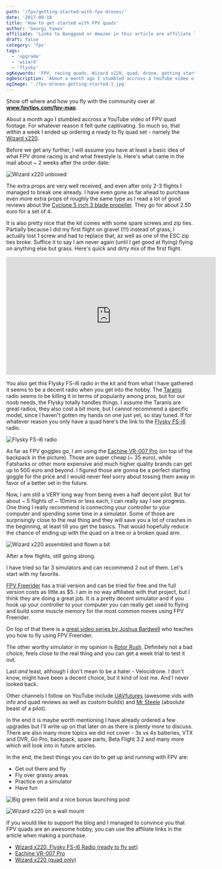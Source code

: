 ```yaml
---
path: '/fpv/getting-started-with-fpv-drones/'
date: '2017-09-18'
title: 'How to get started with FPV quads'
author: 'Georgi Yanev'
affiliate: 'Links to Banggood or Amazon in this article are affiliate links and would support the blog if used to make a purchase.'
draft: false
category: 'fpv'
tags:
  - 'upgrade'
  - 'wizard'
  - 'flysky'
ogKeywords: 'FPV, racing quads, Wizard x220, quad, drone, getting started, learn to fly quads'
ogDescription: 'About a month ago I stumbled accross a YouTube video of FPV drone footage. For whatever reason it felt quite captivating. So much so, that within a week I ended up ordering a ready to fly drone set - namely the Wizard x220.'
ogImage: './fpv-drones-getting-started-1.jpg'
---
```


<div class="article-update-notification">
  Show off where and how you fly with the community over at 
  <strong><a href="https://www.fpvtips.com/fpv-map">www.fpvtips.com/fpv-map</a></strong>.
</div>

About a month ago I stumbled accross a YouTube video of FPV quad footage. For whatever reason it felt quite captivating. So much so, that within a week I ended up ordering a ready to fly quad set - namely the [Wizard x220][1].

Before we get any further, I will assume you have at least a basic idea of what FPV drone racing is and what freestyle is. Here's what came in the mail about ~ 2 weeks after the order date:

![Wizard x220 unboxed](fpv-drones-getting-started-1.jpg)

The extra props are very well received, and even after only 2-3 flights I managed to break one already. I have even gone as far ahead to purchase even more extra props of roughly the same type as I read a lot of good reviews about the [Cyclone 5 inch 3 blade propeller][2]. They go for about 2.50 euro for a set of 4.

It is also pretty nice that the kit comes with some spare screws and zip ties. Partially because I did my first flight on gravel (!!!) instead of grass, I actually lost 1 screw and had to replace that, az well as one of the ESC zip ties broke.
Suffice it to say I am never again (until I get good at flying) flying on anything else but grass.
Here's quick and dirty mix of the first flight.

<iframe width="560" height="315" src="https://www.youtube.com/embed/oumHGODwJ-s?rel=0" frameBorder="0" allowFullScreen title="first test flight with eachine wizard"></iframe>

You also get this Flysky FS-i6 radio in the kit and from what I have gathered it seems to be a decent radio when you get into the hobby. The [Taranis][3] radio seems to be killing it in terms of popularity among pros, but for our noob needs, the Flysky totally handles things. I assume the Taranis are great radios, they also cost a bit more, but I cannot recommend a specific model, since I haven't gotten my hands on one just yet, so stay tuned. If for whatever reason you only have a quad here's the link to the [Flysky FS-i6][4] radio.

![Flysky FS-i6 radio](fpv-drones-getting-started-2.jpg)

As far as FPV goggles go, I am using the [Eachine VR-007 Pro][5] (on top of the backpack in the picture). Those are super cheap (~ 35 euro), while Fatsharks or other more expensive and much higher quality brands can get up to 500 euro and beyond. I figured those are gonna be a perfect starting goggle for the price and I would never feel sorry about tossing them away in favor of a better set in the future.

Now, I am still a VERY long way from being even a half decent pilot. But for about ~ 5 flights of ~ 10mins or less each, I can really say I see progress. One thing I really recommend is connecting your controller to your computer and spending some time in a simulator. Some of those are surprisingly close to the real thing and they will save you a lot of crashes in the beginning, at least till you get the basics. That would hopefully reduce the chance of ending up with the quad on a tree or a broken quad arm.

![Wizard x220 assembled and flown a bit](fpv-drones-getting-started-4.jpg)

After a few flights, still going strong.

I have tried so far 3 simulators and can recommend 2 out of them. Let's start with my favorite.

[FPV Freerider][6] has a trial version and can be tried for free and the full version costs as little as \$5. I am in no way affiliated with that project, but I think they are doing a great job. It is a pretty decent simulator and if you hook up your controller to your computer you can really get used to flying and build some muscle memory for the most common moves using FPV Freerider.

On top of that there is a [great video series by Joshua Bardwell][7] who teaches you how to fly using FPV Freerider.

The other worthy simulator in my opinion is [Rotor Rush][8]. Definitely not a bad choice, feels close to the real thing and you can get a week trial to test it out.

Last _and_ least, although I don't mean to be a hater - Velocidrone. I don't know, might have been a decent choice, but it kind of lost me. And I never looked back.

Other channels I follow on YouTube include [UAVfutures][9] (awesome vids with info and quad reviews as well as custom builds) and [Mr Steele][10] (absolute beast of a pilot).

In the end it is maybe worth mentioning I have already ordered a few upgrades but I'll write up on that later on as there is plenty more to discuss. There are also many more topics we did not cover - 3s vs 4s batteries, VTX and DVR, Go Pro, backpack, spare parts, Beta Flight 3.2 and many more which will look into in future articles.

In the end, the best things you can do to get up and running with FPV are:

- Get out there and fly
- Fly over grassy areas
- Practice on a simulator
- Have fun

![Big green field and a nice bonus launching post](fpv-drones-getting-started-5.jpg)

![Wizard x220 on a wall mount](fpv-drones-getting-started-3.jpg)

If you would like to support the blog and I managed to convince you that FPV quads are an awesome hobby, you can use the affiliate links in the article when making a purchase.

- [Wizard x220, Flysky FS-i6 Radio (ready to fly set)][1]
- [Eachine VR-007 Pro][5]
- [Wizard x220 (quad only)][11]

[0]: Linkslist
[1]: https://bit.ly/eachine-wizardx220
[2]: https://bit.ly/dal-prop
[3]: https://bit.ly/taranis-x9d
[4]: https://bit.ly/flysky-fs-i6
[5]: https://bit.ly/eachine-vr007
[6]: https://fpv-freerider.itch.io/fpv-freerider
[7]: https://www.youtube.com/watch?v=391D5dX7LKg&list=PLwoDb7WF6c8kjYXam4m3msvRbkORU41GY
[8]: http://rotorrush.com/
[9]: https://www.youtube.com/channel/UC3ioIOr3tH6Yz8qzr418R-g
[10]: https://www.youtube.com/channel/UCQEqPV0AwJ6mQYLmSO0rcNA
[11]: https://bit.ly/only-wizard

